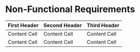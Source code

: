 # Non-Functional Requirements


| First Header | Second Header | Third Header |
  | ------------ | ------------- | ------------ |
| Content Cell | Content Cell  | Content Cell |
| Content Cell | Content Cell  | Content Cell |